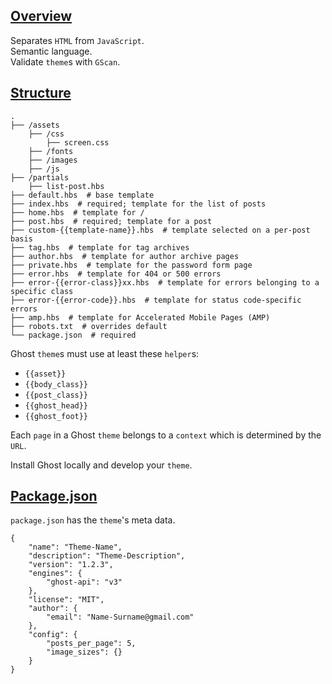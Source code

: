 ## [Overview](https://ghost.org/docs/api/v3/handlebars-themes/)

Separates `HTML` from `JavaScript`.  
Semantic language.  
Validate `theme`s with `GScan`.  

## [Structure](https://ghost.org/docs/api/v3/handlebars-themes/structure/)

```
.
├── /assets
    ├── /css
        ├── screen.css
    ├── /fonts
    ├── /images
    ├── /js
├── /partials
    ├── list-post.hbs
├── default.hbs  # base template
├── index.hbs  # required; template for the list of posts
├── home.hbs  # template for /
├── post.hbs  # required; template for a post
├── custom-{{template-name}}.hbs  # template selected on a per-post basis
├── tag.hbs  # template for tag archives
├── author.hbs  # template for author archive pages
├── private.hbs  # template for the password form page
├── error.hbs  # template for 404 or 500 errors
├── error-{{error-class}}xx.hbs  # template for errors belonging to a specific class
├── error-{{error-code}}.hbs  # template for status code-specific errors
├── amp.hbs  # template for Accelerated Mobile Pages (AMP)
├── robots.txt  # overrides default
└── package.json  # required
```

Ghost `theme`s must use at least these `helper`s:
* `{{asset}}`
* `{{body_class}}`
* `{{post_class}}`
* `{{ghost_head}}`
* `{{ghost_foot}}`

Each `page` in a Ghost `theme` belongs to a `context` which is determined by the `URL`.  

Install Ghost locally and develop your `theme`.  

## [Package.json](https://ghost.org/docs/api/v3/handlebars-themes/packagejson/)

`package.json` has the `theme`'s meta data.  

```
{
    "name": "Theme-Name",
    "description": "Theme-Description",
    "version": "1.2.3",
    "engines": {
        "ghost-api": "v3"
    },
    "license": "MIT",
    "author": {
        "email": "Name-Surname@gmail.com"
    },
    "config": {
        "posts_per_page": 5,
        "image_sizes": {}
    }
}
```
